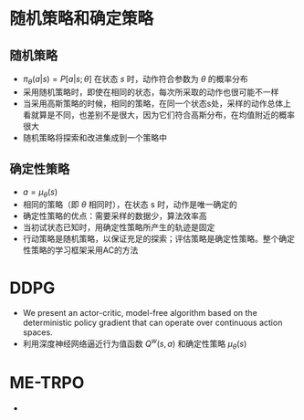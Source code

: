 # 随机策略和确定策略

## 随机策略

- $\pi_{\theta}(a | s)=P[a | s ; \theta]$ 在状态 $s$ 时，动作符合参数为 $\theta$ 的概率分布
- 采用随机策略时，即使在相同的状态，每次所采取的动作也很可能不一样
- 当采用高斯策略的时候，相同的策略，在同一个状态s处，采样的动作总体上看就算是不同，也差别不是很大，因为它们符合高斯分布，在均值附近的概率很大
- 随机策略将探索和改进集成到一个策略中

## 确定性策略

- $a=\mu _\theta (s)$ 
- 相同的策略（即 $\theta$ 相同时），在状态 s 时，动作是唯一确定的
- 确定性策略的优点：需要采样的数据少，算法效率高
- 当初试状态已知时，用确定性策略所产生的轨迹是固定
- 行动策略是随机策略，以保证充足的探索；评估策略是确定性策略。整个确定性策略的学习框架采用AC的方法

# DDPG

- We present an actor-critic, model-free algorithm based on the deterministic policy gradient that can operate over continuous action spaces. 
- 利用深度神经网络逼近行为值函数 $Q^w(s,a)$ 和确定性策略 $\mu_\theta(s)$ 

# ME-TRPO

- 

